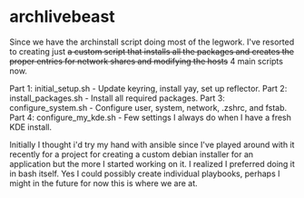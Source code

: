 # archlivebeast
Since we have the archinstall script doing most of the legwork. I've resorted to creating just ~~a custom script that installs all the packages and creates the proper entries for network shares and modifying the hosts~~ 4 main scripts now.

Part 1: initial_setup.sh - Update keyring, install yay, set up reflector.
Part 2: install_packages.sh - Install all required packages.
Part 3: configure_system.sh - Configure user, system, network, .zshrc, and fstab.
Part 4: configure_my_kde.sh - Few settings I always do when I have a fresh KDE install.

Initially I thought i'd try my hand with ansible since I've played around with it recently for a project for creating a custom debian installer for an application but the more I started working on it. I realized I preferred doing it in bash itself. Yes I could possibly create individual playbooks, perhaps I might in the future for now this is where we are at.
